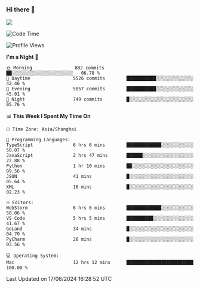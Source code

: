 ### Hi there 👋

<!--
**JJAYCHEN1e/jjaychen1e** is a ✨ _special_ ✨ repository because its `README.md` (this file) appears on your GitHub profile.

Here are some ideas to get you started:

- 🔭 I’m currently working on ...
- 🌱 I’m currently learning ...
- 👯 I’m looking to collaborate on ...
- 🤔 I’m looking for help with ...
- 💬 Ask me about ...
- 📫 How to reach me: ...
- 😄 Pronouns: ...
- ⚡ Fun fact: ...
-->

[![](https://github-readme-stats.vercel.app/api?username=jjaychen1e&show_icons=true)](https://github.com/jjaychen1e/github-readme-stats?count_private=true)

<!--START_SECTION:waka-->
![Code Time](http://img.shields.io/badge/Code%20Time-1%2C216%20hrs%2054%20mins-blue)

![Profile Views](http://img.shields.io/badge/Profile%20Views-0-blue)

**I'm a Night 🦉** 

```text
🌞 Morning                882 commits         ██░░░░░░░░░░░░░░░░░░░░░░░   06.78 % 
🌆 Daytime                5526 commits        ███████████░░░░░░░░░░░░░░   42.46 % 
🌃 Evening                5857 commits        ███████████░░░░░░░░░░░░░░   45.01 % 
🌙 Night                  749 commits         █░░░░░░░░░░░░░░░░░░░░░░░░   05.76 % 
```


📊 **This Week I Spent My Time On** 

```text
🕑︎ Time Zone: Asia/Shanghai

💬 Programming Languages: 
TypeScript               6 hrs 6 mins        █████████████░░░░░░░░░░░░   50.07 % 
JavaScript               2 hrs 47 mins       ██████░░░░░░░░░░░░░░░░░░░   22.88 % 
Python                   1 hr 10 mins        ██░░░░░░░░░░░░░░░░░░░░░░░   09.56 % 
JSON                     41 mins             █░░░░░░░░░░░░░░░░░░░░░░░░   05.64 % 
XML                      16 mins             █░░░░░░░░░░░░░░░░░░░░░░░░   02.23 % 

🔥 Editors: 
WebStorm                 6 hrs 6 mins        █████████████░░░░░░░░░░░░   50.06 % 
VS Code                  5 hrs 5 mins        ██████████░░░░░░░░░░░░░░░   41.67 % 
GoLand                   34 mins             █░░░░░░░░░░░░░░░░░░░░░░░░   04.70 % 
PyCharm                  26 mins             █░░░░░░░░░░░░░░░░░░░░░░░░   03.56 % 

💻 Operating System: 
Mac                      12 hrs 12 mins      █████████████████████████   100.00 % 
```


 Last Updated on 17/06/2024 16:28:52 UTC
<!--END_SECTION:waka-->
